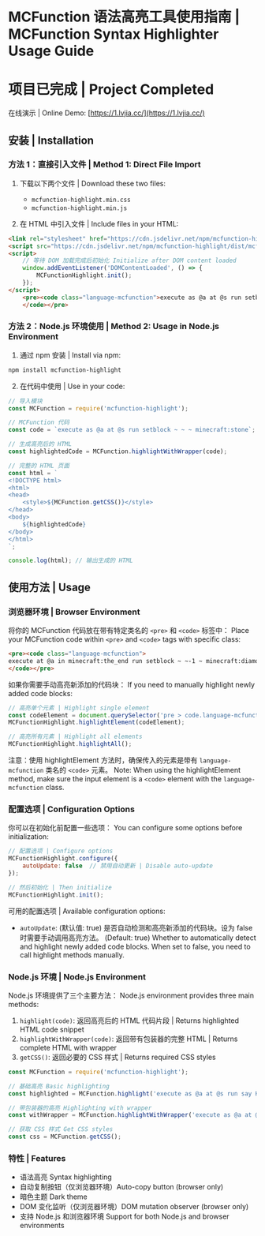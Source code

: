 # MCFunction 语法高亮工具使用指南 | MCFunction Syntax Highlighter Usage Guide

# 项目已完成 | Project Completed
在线演示 | Online Demo: [https://1.lvjia.cc/](https://1.lvjia.cc/)

## 安装 | Installation

### 方法 1：直接引入文件 | Method 1: Direct File Import

1. 下载以下两个文件 | Download these two files:
   - `mcfunction-highlight.min.css`
   - `mcfunction-highlight.min.js`

2. 在 HTML 中引入文件 | Include files in your HTML:
```html
<link rel="stylesheet" href="https://cdn.jsdelivr.net/npm/mcfunction-highlight/dist/mcfunction-highlight.min.css">
<script src="https://cdn.jsdelivr.net/npm/mcfunction-highlight/dist/mcfunction-highlight.min.js"></script>
<script>
    // 等待 DOM 加载完成后初始化 Initialize after DOM content loaded
    window.addEventListener('DOMContentLoaded', () => {
        MCFunctionHighlight.init();
    });
</script>
    <pre><code class="language-mcfunction">execute as @a at @s run setblock ~ ~ ~ minecraft:stone
    </code></pre>
```

### 方法 2：Node.js 环境使用 | Method 2: Usage in Node.js Environment

1. 通过 npm 安装 | Install via npm:
```bash
npm install mcfunction-highlight
```

2. 在代码中使用 | Use in your code:
```javascript
// 导入模块
const MCFunction = require('mcfunction-highlight');

// MCFunction 代码
const code = `execute as @a at @s run setblock ~ ~ ~ minecraft:stone`;

// 生成高亮后的 HTML
const highlightedCode = MCFunction.highlightWithWrapper(code);

// 完整的 HTML 页面
const html = `
<!DOCTYPE html>
<html>
<head>
    <style>${MCFunction.getCSS()}</style>
</head>
<body>
    ${highlightedCode}
</body>
</html>
`;

console.log(html); // 输出生成的 HTML
```

## 使用方法 | Usage

### 浏览器环境 | Browser Environment

将你的 MCFunction 代码放在带有特定类名的 `<pre>` 和 `<code>` 标签中：
Place your MCFunction code within `<pre>` and `<code>` tags with specific class:

```html
<pre><code class="language-mcfunction">
execute at @a in minecraft:the_end run setblock ~ ~-1 ~ minecraft:diamond_block
</code></pre>
```

如果你需要手动高亮新添加的代码块：
If you need to manually highlight newly added code blocks:

```javascript
// 高亮单个元素 | Highlight single element
const codeElement = document.querySelector('pre > code.language-mcfunction');
MCFunctionHighlight.highlightElement(codeElement);

// 高亮所有元素 | Highlight all elements
MCFunctionHighlight.highlightAll();
```

注意：使用 highlightElement 方法时，确保传入的元素是带有 `language-mcfunction` 类名的 `<code>` 元素。
Note: When using the highlightElement method, make sure the input element is a `<code>` element with the `language-mcfunction` class.

### 配置选项 | Configuration Options

你可以在初始化前配置一些选项：
You can configure some options before initialization:

```javascript
// 配置选项 | Configure options
MCFunctionHighlight.configure({
    autoUpdate: false  // 禁用自动更新 | Disable auto-update
});

// 然后初始化 | Then initialize
MCFunctionHighlight.init();
```

可用的配置选项 | Available configuration options:
- `autoUpdate`: (默认值: true) 是否自动检测和高亮新添加的代码块。设为 false 时需要手动调用高亮方法。
  (Default: true) Whether to automatically detect and highlight newly added code blocks. When set to false, you need to call highlight methods manually.

### Node.js 环境 | Node.js Environment

Node.js 环境提供了三个主要方法：
Node.js environment provides three main methods:

1. `highlight(code)`: 返回高亮后的 HTML 代码片段 | Returns highlighted HTML code snippet
2. `highlightWithWrapper(code)`: 返回带有包装器的完整 HTML | Returns complete HTML with wrapper
3. `getCSS()`: 返回必要的 CSS 样式 | Returns required CSS styles

```javascript
const MCFunction = require('mcfunction-highlight');

// 基础高亮 Basic highlighting
const highlighted = MCFunction.highlight('execute as @a at @s run say Hello');

// 带包装器的高亮 Highlighting with wrapper
const withWrapper = MCFunction.highlightWithWrapper('execute as @a at @s run say Hello');

// 获取 CSS 样式 Get CSS styles
const css = MCFunction.getCSS();
```

### 特性 | Features

- 语法高亮 Syntax highlighting
- 自动复制按钮（仅浏览器环境）Auto-copy button (browser only)
- 暗色主题 Dark theme
- DOM 变化监听（仅浏览器环境）DOM mutation observer (browser only)
- 支持 Node.js 和浏览器环境 Support for both Node.js and browser environments

